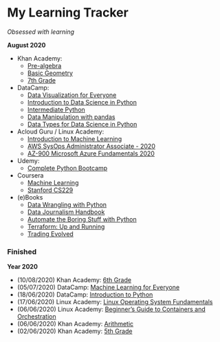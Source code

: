 # My Learning Tracker
*Obsessed with learning*  
  
**August 2020**  
* Khan Academy: 
  - [Pre-algebra](https://www.khanacademy.org/math/pre-algebra)
  - [Basic Geometry](https://www.khanacademy.org/math/basic-geo)
  - [7th Grade](https://www.khanacademy.org/math/cc-seventh-grade-math)
* DataCamp: 
  - [Data Visualization for Everyone](https://learn.datacamp.com/courses/data-visualization-for-everyone)
  - [Introduction to Data Science in Python](https://learn.datacamp.com/courses/introduction-to-data-science-in-python)
  - [Intermediate Python](https://learn.datacamp.com/courses/intermediate-python)
  - [Data Manipulation with pandas](https://learn.datacamp.com/courses/data-manipulation-with-pandas)
  - [Data Types for Data Science in Python](https://learn.datacamp.com/courses/data-types-for-data-science-in-python)
* Acloud Guru / Linux Academy: 
  - [Introduction to Machine Learning](https://learn.acloud.guru/course/intro-machine-learning/dashboard)
  - [AWS SysOps Administrator Associate - 2020](https://learn.acloud.guru/course/aws-certified-sysops-administrator-associate/dashboard)
  - [AZ-900 Microsoft Azure Fundamentals 2020](https://learn.acloud.guru/course/az-900-microsoft-azure-fundamentals/dashboard)
* Udemy: 
  - [Complete Python Bootcamp](https://www.udemy.com/course/complete-python-bootcamp/)
* Coursera
  - [Machine Learning](https://www.coursera.org/learn/machine-learning)
  - [Stanford CS229](https://www.youtube.com/playlist?list=PLoROMvodv4rMiGQp3WXShtMGgzqpfVfbU)
* (e)Books
  - [Data Wrangling with Python](https://www.amazon.com/Data-Wrangling-Python-Tools-Easier/dp/1491948817/ref=sr_1_2)
  - [Data Journalism Handbook](https://www.amazon.com/Data-Journalism-Handbook-Journalists-Improve/dp/1449330061/ref=sr_1_1)
  - [Automate the Boring Stuff with Python](https://www.amazon.com/Automate-Boring-Stuff-Python-2nd/dp/1593279922/ref=sr_1_1?dchild=1)
  - [Terraform: Up and Running](https://www.amazon.com/Terraform-Running-Writing-Infrastructure-Code-ebook/dp/B07XKF258P/ref=sr_1_1?dchild=1)
  - [Trading Evolved](https://www.amazon.com/Trading-Evolved-Anyone-Killer-Strategies-ebook/dp/B07VDLX55H/ref=sr_1_1?dchild=1)
  
### Finished
**Year 2020**
* (10/08/2020) Khan Academy: [6th Grade](https://www.khanacademy.org/math/cc-sixth-grade-math)
* (05/07/2020) DataCamp: [Machine Learning for Everyone](https://learn.datacamp.com/courses/machine-learning-for-everyone)
* (18/06/2020) DataCamp: [Introduction to Python](https://learn.datacamp.com/courses/intro-to-python-for-data-science)
* (17/06/2020) Linux Academy: [Linux Operating System Fundamentals](https://linuxacademy.com/cp/modules/view/id/286)
* (06/06/2020) Linux Academy: [Beginner’s Guide to Containers and Orchestration](https://linuxacademy.com/cp/modules/view/id/275)
* (06/06/2020) Khan Academy: [Arithmetic](https://www.khanacademy.org/math/arithmetic)
* (02/06/2020) Khan Academy: [5th Grade](https://www.khanacademy.org/math/cc-fifth-grade-math)